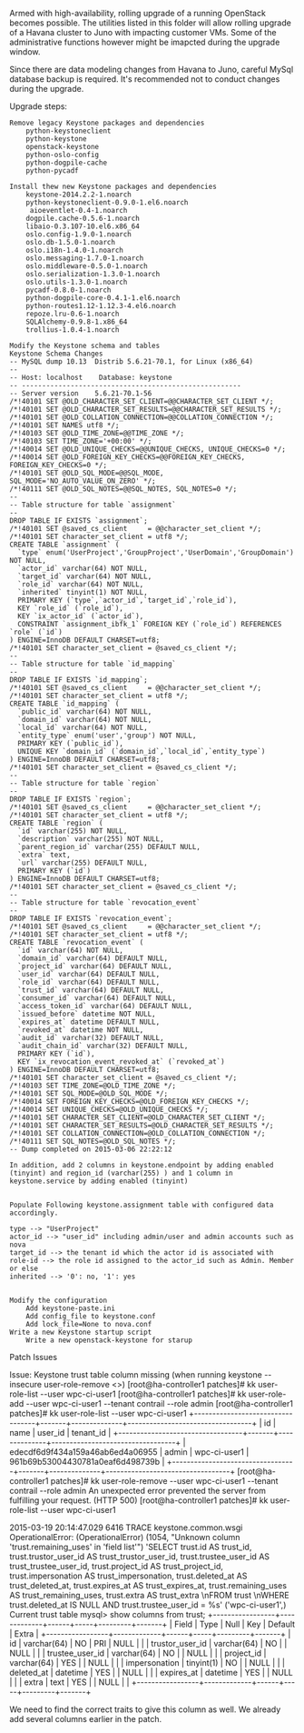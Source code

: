Armed with high-availability, rolling upgrade of a running OpenStack becomes possible. The utilities listed in this folder will allow rolling upgrade of a Havana cluster to Juno with impacting customer VMs. Some of the administrative functions however might be imapcted during the upgrade window.

Since there are data modeling changes from Havana to Juno, careful MySql database backup is required. It's recommended not to conduct changes during the upgrade.

Upgrade steps:


    Remove legacy Keystone packages and dependencies
        python-keystoneclient
        python-keystone 
        openstack-keystone
        python-oslo-config
        python-dogpile-cache
        python-pycadf

    Install thew new Keystone packages and dependencies
        keystone-2014.2.2-1.noarch
        python-keystoneclient-0.9.0-1.el6.noarch
         aioeventlet-0.4-1.noarch  
        dogpile.cache-0.5.6-1.noarch  
        libaio-0.3.107-10.el6.x86_64  
        oslo.config-1.9.0-1.noarch  
        oslo.db-1.5.0-1.noarch  
        oslo.i18n-1.4.0-1.noarch  
        oslo.messaging-1.7.0-1.noarch  
        oslo.middleware-0.5.0-1.noarch  
        oslo.serialization-1.3.0-1.noarch  
        oslo.utils-1.3.0-1.noarch  
        pycadf-0.8.0-1.noarch  
        python-dogpile-core-0.4.1-1.el6.noarch  
        python-routes1.12-1.12.3-4.el6.noarch  
        repoze.lru-0.6-1.noarch  
        SQLAlchemy-0.9.8-1.x86_64  
        trollius-1.0.4-1.noarch 

    Modify the Keystone schema and tables
    Keystone Schema Changes
    -- MySQL dump 10.13  Distrib 5.6.21-70.1, for Linux (x86_64)
    --
    -- Host: localhost    Database: keystone
    -- ------------------------------------------------------
    -- Server version    5.6.21-70.1-56
    /*!40101 SET @OLD_CHARACTER_SET_CLIENT=@@CHARACTER_SET_CLIENT */;
    /*!40101 SET @OLD_CHARACTER_SET_RESULTS=@@CHARACTER_SET_RESULTS */;
    /*!40101 SET @OLD_COLLATION_CONNECTION=@@COLLATION_CONNECTION */;
    /*!40101 SET NAMES utf8 */;
    /*!40103 SET @OLD_TIME_ZONE=@@TIME_ZONE */;
    /*!40103 SET TIME_ZONE='+00:00' */;
    /*!40014 SET @OLD_UNIQUE_CHECKS=@@UNIQUE_CHECKS, UNIQUE_CHECKS=0 */;
    /*!40014 SET @OLD_FOREIGN_KEY_CHECKS=@@FOREIGN_KEY_CHECKS, FOREIGN_KEY_CHECKS=0 */;
    /*!40101 SET @OLD_SQL_MODE=@@SQL_MODE, SQL_MODE='NO_AUTO_VALUE_ON_ZERO' */;
    /*!40111 SET @OLD_SQL_NOTES=@@SQL_NOTES, SQL_NOTES=0 */;
    --
    -- Table structure for table `assignment`
    --
    DROP TABLE IF EXISTS `assignment`;
    /*!40101 SET @saved_cs_client     = @@character_set_client */;
    /*!40101 SET character_set_client = utf8 */;
    CREATE TABLE `assignment` (
      `type` enum('UserProject','GroupProject','UserDomain','GroupDomain') NOT NULL,
      `actor_id` varchar(64) NOT NULL,
      `target_id` varchar(64) NOT NULL,
      `role_id` varchar(64) NOT NULL,
      `inherited` tinyint(1) NOT NULL,
      PRIMARY KEY (`type`,`actor_id`,`target_id`,`role_id`),
      KEY `role_id` (`role_id`),
      KEY `ix_actor_id` (`actor_id`),
      CONSTRAINT `assignment_ibfk_1` FOREIGN KEY (`role_id`) REFERENCES `role` (`id`)
    ) ENGINE=InnoDB DEFAULT CHARSET=utf8;
    /*!40101 SET character_set_client = @saved_cs_client */;
    --
    -- Table structure for table `id_mapping`
    --
    DROP TABLE IF EXISTS `id_mapping`;
    /*!40101 SET @saved_cs_client     = @@character_set_client */;
    /*!40101 SET character_set_client = utf8 */;
    CREATE TABLE `id_mapping` (
      `public_id` varchar(64) NOT NULL,
      `domain_id` varchar(64) NOT NULL,
      `local_id` varchar(64) NOT NULL,
      `entity_type` enum('user','group') NOT NULL,
      PRIMARY KEY (`public_id`),
      UNIQUE KEY `domain_id` (`domain_id`,`local_id`,`entity_type`)
    ) ENGINE=InnoDB DEFAULT CHARSET=utf8;
    /*!40101 SET character_set_client = @saved_cs_client */;
    --
    -- Table structure for table `region`
    --
    DROP TABLE IF EXISTS `region`;
    /*!40101 SET @saved_cs_client     = @@character_set_client */;
    /*!40101 SET character_set_client = utf8 */;
    CREATE TABLE `region` (
      `id` varchar(255) NOT NULL,
      `description` varchar(255) NOT NULL,
      `parent_region_id` varchar(255) DEFAULT NULL,
      `extra` text,
      `url` varchar(255) DEFAULT NULL,
      PRIMARY KEY (`id`)
    ) ENGINE=InnoDB DEFAULT CHARSET=utf8;
    /*!40101 SET character_set_client = @saved_cs_client */;
    --
    -- Table structure for table `revocation_event`
    --
    DROP TABLE IF EXISTS `revocation_event`;
    /*!40101 SET @saved_cs_client     = @@character_set_client */;
    /*!40101 SET character_set_client = utf8 */;
    CREATE TABLE `revocation_event` (
      `id` varchar(64) NOT NULL,
      `domain_id` varchar(64) DEFAULT NULL,
      `project_id` varchar(64) DEFAULT NULL,
      `user_id` varchar(64) DEFAULT NULL,
      `role_id` varchar(64) DEFAULT NULL,
      `trust_id` varchar(64) DEFAULT NULL,
      `consumer_id` varchar(64) DEFAULT NULL,
      `access_token_id` varchar(64) DEFAULT NULL,
      `issued_before` datetime NOT NULL,
      `expires_at` datetime DEFAULT NULL,
      `revoked_at` datetime NOT NULL,
      `audit_id` varchar(32) DEFAULT NULL,
      `audit_chain_id` varchar(32) DEFAULT NULL,
      PRIMARY KEY (`id`),
      KEY `ix_revocation_event_revoked_at` (`revoked_at`)
    ) ENGINE=InnoDB DEFAULT CHARSET=utf8;
    /*!40101 SET character_set_client = @saved_cs_client */;
    /*!40103 SET TIME_ZONE=@OLD_TIME_ZONE */;
    /*!40101 SET SQL_MODE=@OLD_SQL_MODE */;
    /*!40014 SET FOREIGN_KEY_CHECKS=@OLD_FOREIGN_KEY_CHECKS */;
    /*!40014 SET UNIQUE_CHECKS=@OLD_UNIQUE_CHECKS */;
    /*!40101 SET CHARACTER_SET_CLIENT=@OLD_CHARACTER_SET_CLIENT */;
    /*!40101 SET CHARACTER_SET_RESULTS=@OLD_CHARACTER_SET_RESULTS */;
    /*!40101 SET COLLATION_CONNECTION=@OLD_COLLATION_CONNECTION */;
    /*!40111 SET SQL_NOTES=@OLD_SQL_NOTES */;
    -- Dump completed on 2015-03-06 22:22:12
     
    In addition, add 2 columns in keystone.endpoint by adding enabled (tinyint) and region_id (varchar(255) ) and 1 column in keystone.service by adding enabled (tinyint)
     
     
    Populate Following keystone.assignment table with configured data accordingly.
     
    type --> "UserProject"
    actor_id --> "user_id" including admin/user and admin accounts such as nova
    target_id --> the tenant id which the actor id is associated with
    role-id --> the role id assigned to the actor_id such as Admin. Member or else  
    inherited --> '0': no, '1': yes


    Modify the configuration
        Add keystone-paste.ini
        Add config_file to keystone.conf
        Add lock_file=None to nova.conf
    Write a new Keystone startup script    
        Write a new openstack-keystone for starup

Patch Issues
 
Issue: Keystone trust table column missing
(when running keystone --insecure user-role-remove <>)
[root@ha-controller1 patches]# kk user-role-list --user wpc-ci-user1
[root@ha-controller1 patches]# kk user-role-add --user wpc-ci-user1 --tenant contrail --role admin
[root@ha-controller1 patches]# kk user-role-list --user wpc-ci-user1
+----------------------------------+-------+--------------+----------------------------------+
|                id                |  name |   user_id    |            tenant_id             |
+----------------------------------+-------+--------------+----------------------------------+
| edecdf6d9f434a159a46ab6ed4a06955 | admin | wpc-ci-user1 | 961b69b53004430781a0eaf6d498739b |
+----------------------------------+-------+--------------+----------------------------------+
[root@ha-controller1 patches]# kk user-role-remove --user wpc-ci-user1 --tenant contrail --role admin
An unexpected error prevented the server from fulfilling your request. (HTTP 500)
[root@ha-controller1 patches]# kk user-role-list --user wpc-ci-user1

 

2015-03-19 20:14:47.029 6416 TRACE keystone.common.wsgi OperationalError: (OperationalError) (1054, "Unknown column 'trust.remaining_uses' in 'field list'") 'SELECT trust.id AS trust_id, trust.trustor_user_id AS trust_trustor_user_id, trust.trustee_user_id AS trust_trustee_user_id, trust.project_id AS trust_project_id, trust.impersonation AS trust_impersonation, trust.deleted_at AS trust_deleted_at, trust.expires_at AS trust_expires_at, trust.remaining_uses AS trust_remaining_uses, trust.extra AS trust_extra \nFROM trust \nWHERE trust.deleted_at IS NULL AND trust.trustee_user_id = %s' ('wpc-ci-user1',)
Current trust table
mysql> show columns from trust;
+-----------------+-------------+------+-----+---------+-------+
| Field           | Type        | Null | Key | Default | Extra |
+-----------------+-------------+------+-----+---------+-------+
| id              | varchar(64) | NO   | PRI | NULL    |       |
| trustor_user_id | varchar(64) | NO   |     | NULL    |       |
| trustee_user_id | varchar(64) | NO   |     | NULL    |       |
| project_id      | varchar(64) | YES  |     | NULL    |       |
| impersonation   | tinyint(1)  | NO   |     | NULL    |       |
| deleted_at      | datetime    | YES  |     | NULL    |       |
| expires_at      | datetime    | YES  |     | NULL    |       |
| extra           | text        | YES  |     | NULL    |       |
+-----------------+-------------+------+-----+---------+-------+ 

We need to find the correct traits to give this column as well.  We already add several columns earlier in the patch. 
